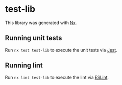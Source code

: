 # test-lib

This library was generated with [Nx](https://nx.dev).

## Running unit tests

Run `nx test test-lib` to execute the unit tests via [Jest](https://jestjs.io).

## Running lint

Run `nx lint test-lib` to execute the lint via [ESLint](https://eslint.org/).

